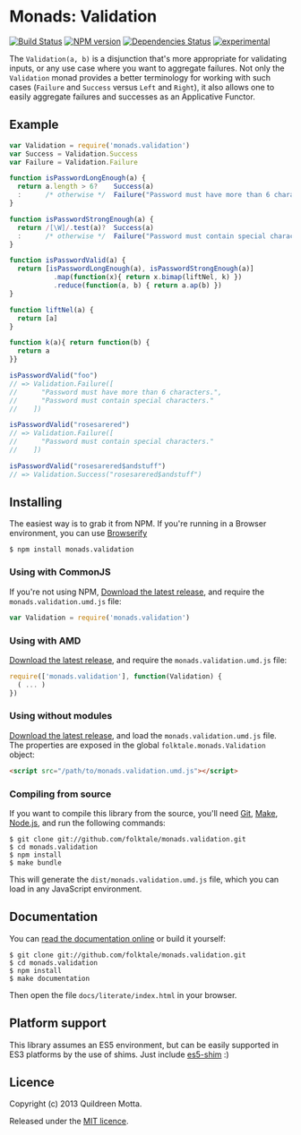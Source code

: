 Monads: Validation
==================

[![Build Status](https://secure.travis-ci.org/folktale/monads.validation.png?branch=master)](https://travis-ci.org/folktale/monads.validation)
[![NPM version](https://badge.fury.io/js/monads.validation.png)](http://badge.fury.io/js/monads.validation)
[![Dependencies Status](https://david-dm.org/folktale/monads.validation.png)](https://david-dm.org/folktale/monads.validation)
[![experimental](http://hughsk.github.io/stability-badges/dist/experimental.svg)](http://github.com/hughsk/stability-badges)

The `Validation(a, b)` is a disjunction that's more appropriate for validating
inputs, or any use case where you want to aggregate failures. Not only the
`Validation` monad provides a better terminology for working with such cases
(`Failure` and `Success` versus `Left` and `Right`), it also allows one to
easily aggregate failures and successes as an Applicative Functor.


## Example

```js
var Validation = require('monads.validation')
var Success = Validation.Success
var Failure = Validation.Failure

function isPasswordLongEnough(a) {
  return a.length > 6?    Success(a)
  :      /* otherwise */  Failure("Password must have more than 6 characters")
}

function isPasswordStrongEnough(a) {
  return /[\W]/.test(a)?  Success(a)
  :      /* otherwise */  Failure("Password must contain special characters")
}

function isPasswordValid(a) {
  return [isPasswordLongEnough(a), isPasswordStrongEnough(a)]
           .map(function(x){ return x.bimap(liftNel, k) })
           .reduce(function(a, b) { return a.ap(b) })
}

function liftNel(a) {
  return [a]
}

function k(a){ return function(b) {
  return a
}}

isPasswordValid("foo")
// => Validation.Failure([
//      "Password must have more than 6 characters.",
//      "Password must contain special characters."
//    ])

isPasswordValid("rosesarered")
// => Validation.Failure([
//      "Password must contain special characters."
//    ])

isPasswordValid("rosesarered$andstuff")
// => Validation.Success("rosesarered$andstuff")
```


## Installing

The easiest way is to grab it from NPM. If you're running in a Browser
environment, you can use [Browserify][]

    $ npm install monads.validation


### Using with CommonJS

If you're not using NPM, [Download the latest release][release], and require
the `monads.validation.umd.js` file:

```js
var Validation = require('monads.validation')
```


### Using with AMD

[Download the latest release][release], and require the `monads.validation.umd.js`
file:

```js
require(['monads.validation'], function(Validation) {
  ( ... )
})
```


### Using without modules

[Download the latest release][release], and load the `monads.validation.umd.js`
file. The properties are exposed in the global `folktale.monads.Validation` object:

```html
<script src="/path/to/monads.validation.umd.js"></script>
```


### Compiling from source

If you want to compile this library from the source, you'll need [Git][],
[Make][], [Node.js][], and run the following commands:

    $ git clone git://github.com/folktale/monads.validation.git
    $ cd monads.validation
    $ npm install
    $ make bundle
    
This will generate the `dist/monads.validation.umd.js` file, which you can load in
any JavaScript environment.

    
## Documentation

You can [read the documentation online][docs] or build it yourself:

    $ git clone git://github.com/folktale/monads.validation.git
    $ cd monads.validation
    $ npm install
    $ make documentation

Then open the file `docs/literate/index.html` in your browser.


## Platform support

This library assumes an ES5 environment, but can be easily supported in ES3
platforms by the use of shims. Just include [es5-shim][] :)


## Licence

Copyright (c) 2013 Quildreen Motta.

Released under the [MIT licence](https://github.com/folktale/monads.validation/blob/master/LICENCE).

<!-- links -->
[Fantasy Land]: https://github.com/fantasyland/fantasy-land
[Browserify]: http://browserify.org/
[release]: https://github.com/folktale/monads.validation/releases/download/v0.1.0/monads.validation-0.1.0.tar.gz
[Git]: http://git-scm.com/
[Make]: http://www.gnu.org/software/make/
[Node.js]: http://nodejs.org/
[es5-shim]: https://github.com/kriskowal/es5-shim
[docs]: http://folktale.github.io/monads.validation
